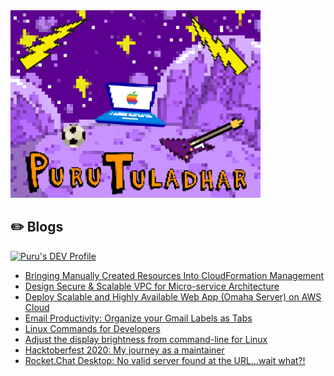 <img src="https://raw.githubusercontent.com/tuladhar/tuladhar/main/avatar.png" height="300" width="400">

## :pencil2: Blogs

<a href="https://dev.to/ptuladhar3">
  <img src="https://d2fltix0v2e0sb.cloudfront.net/dev-badge.svg" alt="Puru's DEV Profile" height="30" width="30">
</a>

- [Bringing Manually Created Resources Into CloudFormation Management](https://medium.com/@ptuladhar3/bringing-manually-created-resources-into-cloudformation-management-ffd39b05d9f6?source=your_stories_page---------------------------)
- [Design Secure & Scalable VPC for Micro-service Architecture](https://medium.com/@ptuladhar3/design-secure-scalable-vpc-for-micro-service-architecture-1b58fbf128f4)
- [Deploy Scalable and Highly Available Web App (Omaha Server) on AWS Cloud](https://medium.com/@ptuladhar3/deploy-scalable-and-highly-available-web-app-omaha-server-on-aws-cloud-69e26df7c85b)
- [Email Productivity: Organize your Gmail Labels as Tabs](https://medium.com/@ptuladhar3/email-productivity-organize-your-gmail-labels-as-tabs-3c29acc7b350)
- [Linux Commands for Developers](https://medium.com/@ptuladhar3/linux-commands-for-developers-d88baba576b4)
- [Adjust the display brightness from command-line for Linux](https://dev.to/ptuladhar3/adjust-the-display-brightness-from-command-line-for-linux-3k86)
- [Hacktoberfest 2020: My journey as a maintainer](https://medium.com/@ptuladhar3/hacktoberfest-2020-day-6-my-journey-as-a-maintainer-c347367469a7)
- [Rocket.Chat Desktop: No valid server found at the URL…wait what?!](https://medium.com/@ptuladhar3/rocket-chat-desktop-no-valid-server-found-at-the-url-wait-what-bde80748152a)
